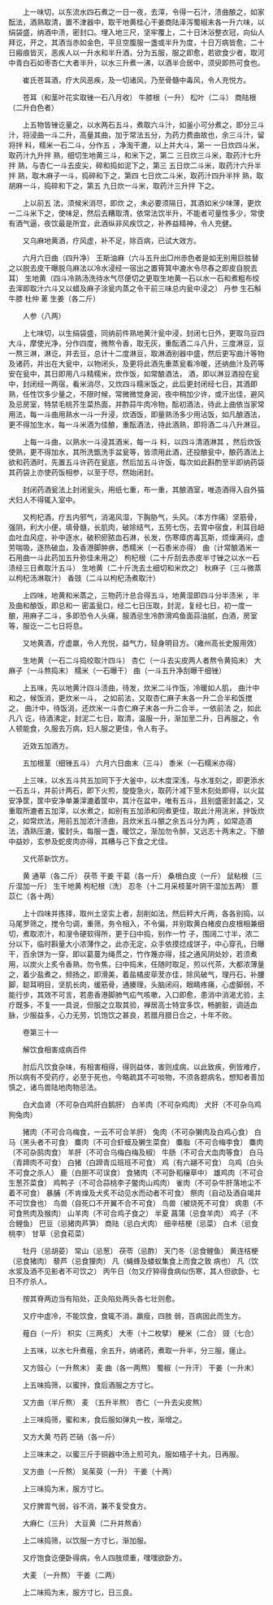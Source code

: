 <!-- { "loadSidebar": true } -->
　　上一味切，以东流水四石煮之一日一夜，去滓，令得一石汁，渍曲酿之，如家酝法，酒熟取清，置不津器中，取干地黄桂心干姜商陆泽泻蜀椒末各一升六味，以绢袋盛，纳酒中渍，密封口。埋入地三尺，坚牢覆上，二十日沐浴整衣冠，向仙人拜讫，开之，其酒当赤如金色，平旦空腹服一盏或半升为度，十日万病皆愈，二十日瘢痕皆灭，恶疾人以一升水和半升酒，分为五服，服之即愈，若欲食少者，取河中青白石如枣杏仁大者半升，以水三升煮一沸，以酒半合居中，须臾即热可食也。

　　崔氏苍耳酒，疗大风恶疾，及一切诸风，乃至骨髓中毒风，令人充悦方。

　　苍耳（和茎叶花实取锉一石八月收） 牛膝根（一升） 松叶（二斗） 商陆根（二升白色者）

　　上五物皆锉讫量之，以水两石五斗，煮取六斗汁，如釜小可分煮之，即分三斗汁，将浸曲一斗二升，高量其曲，加于常法五分，为药力费曲故也，余三斗汁，留将拌 料，糯米一石二斗，分作五 ，净淘干漉，以上并大斗，第一 一日炊四斗米，取药汁九升拌 熟，细切生地黄三斗，和米下之，第二 三日炊三斗米，取药汁七升拌 熟，与杏仁一斗去皮尖，碎和捣如泥下之，第三 五日炊二斗米，取药汁六升半拌 熟，取木麻子一斗，捣碎和下之，第四 七日炊二斗米，取药汁四升半拌 熟，取胡麻一斗，捣碎和下之，第五 九日炊一斗米，取药汁三升拌 下之。

　　上以前五 法，须候米消尽，即炊 之，未必要须隔日，其酒如米少味薄，更炊一二斗米下之，使味足，然后去糟取清，依常法饮半升，不能者可量性多少，常使有酒气逼，夜饮最是所宜，此酒纵非风疾饮之，补养益精神，令人充健。

　　又乌麻地黄酒，疗风虚，补不足，除百病，已试大效方。

　　六月六日曲（四升净） 王斯油麻（六斗五升出□州赤色者是如无别用巨胜替之以脱去皮干曝脱乌麻法以冷水浸经一宿出之置筲箕中漉水令尽舂之即皮自脱去耳） 生地黄（四斗冷熟汤洗待水气尽便切之更取生地黄一石以水一石和煮粗布绞去滓即取汁六斗又以蜡及麻子涂瓮内蒸之令干前三味总内瓮中浸之） 丹参 生石斛 牛膝 杜仲 萆 生姜（各二斤）

　　人参（八两）

　　上七味切，以生绢袋盛，同纳前件熟地黄汁瓮中浸，封闭七日外，更取乌豆四大斗，摩使光净，分作四度，微熬令香，取无灰，重酝酒二斗八升，三度淋豆，豆一熬三淋，淋讫，并去豆，总计十二度淋豆，取淋酒别器中盛，然后更写曲汁等物及诸药，并出在大瓮中，以物闭头，及更将此酒先重蒸瓮看冷暖，还纳曲汁及药等安在瓮中，其日即用八斗精糯米，炊作饭，如常酿酒法， 酒，即以淋豆酒投在瓮中，封闭经一两宿，看米消尽，又炊四斗糯米饭之，此后更封闭经七日，其酒即熟，任性饮多少量之，不限时候，常微微觉身润，夜中稍加少许，或汗出佳，避风及忌房室，特禁毛桃芥生菜热面，并酢蒜牛肉冷物，酝初酒法，待此上曲依当家常用法，每一斗曲用熟水一斗一升浸，炊酒饭，即量熟汤多少用沾饭，如凡酿酒法，更不得加生水，每一斗米酒为佳酿，重酝酒法，待此酒熟，即将酒二斗八升淋豆。

　　上每一斗曲，以熟水一斗浸其酒米，每一斗 料，以四斗清酒淋其 ，然后炊饭使熟，更不得加水，其所洗甑洗手盆瓮等，皆须用此酒，还投酿瓮中，酿药酒法上欲和药酒时，先置五斗许药在瓮底，然后加五斗许饭，每次如此斟酌至半即纳药袋其药袋上亦使药饭相参，以至于尽，然始闭封。

　　封闭药酒瓮法上封闭瓮头，用纸七重，布一重，其酿酒室，唯造酒得入自外猫犬妇人不得辄入室中。

　　又枸杞酒，疗五内邪气，消渴风湿，下胸胁气，头风。（本方作痛）坚筋骨，强阴，利大小便，填骨髓，长肌肉，破除结气，五劳七伤，去胃中宿食，利耳目衄血吐血风症，补中逐水，破积瘀脓血石淋，长发，伤寒瘴疠毒瓦斯，烦燥满闷，虚劳喘吸，逐热破血，及香港脚肿痹，悉糯米（一石黍米亦得） 曲（计常酿酒米一石用曲一斗此药加五升弥佳未用之） 枸杞根（二十斤刮去赤皮半寸锉之以水一石渍经三日煮取汁五斗） 生地黄（二十斤洗去土细切和米炊之） 秋麻子（三斗微蒸以枸杞汤淋取汁） 香豉（二斗以枸杞汤煮取汁）

　　上四味，地黄和米蒸之，三物药汁总合得五斗，地黄湿即四斗分半渍米 ，半及曲和酿饭，即总和一 密盖瓮口，经二七日压取，封泥，复经七日，初一度一酿，用麻子二斗，多即恐令人头痛，服酒忌生冷酢滑鸡鱼面蒜油腻，白酒，房室等，服讫一二七日将息。

　　又地黄酒，疗虚羸，令人充悦，益气力，轻身明目方。（雍州高长史服用效）

　　生地黄（一石二斗捣绞取汁四斗） 杏仁（一斗去尖皮两人者熬令黄捣末） 大麻子（一斗熬捣末） 糯米（一石曝干） 曲（一斗五升净刮曝干细锉）

　　上五味，先以地黄汁四斗渍曲，待发，炊米二斗作饭，冷暖如人肌， 曲汁中和之，候饭消，更炊米一斗， 之如前法，又取杏仁麻子末各一升二合半和饭搅之， 曲汁中，待饭消，还炊米一斗杏仁麻子末各一升二合半，一依前法 之，如此凡八 讫，待酒沸定，封泥二七日，取清，温服一升，渐加至二升，日再服之，令人顿能食，久服去万病，妇人服之更佳，令人有子。

　　近效五加酒方。

　　五加根茎（细锉五斗） 六月六日曲末（三斗） 黍米（一石糯米亦得）

　　上三味，以水五斗共五加同下于大釜中，以木度深浅，与水准刻之，即更添水一石五斗，并前计两石，即下火煎，旋旋急火，取药汁减下至木刻处即得，以火盆安净筐，筐中安净单兼滓漉着筐中，其汁在盆中，唯有五斗，且别盛密封盖之，又重取所漉者五加滓，以水煮之，如别有五加添和同煮更佳，取此汁用洮米，拌饭炊之，如常炊法，用前五加浓汁渍曲，且炊米五斗酿之余五斗分为两 ，如常造酒法，酒熟压漉，蜜封头，每服一盏，暖饮之，渐加勿令醉，又远志十两末之，下酿中益妙，玄参及蛇皮肉亦得，其糟与己下食之尤佳。

　　又代茶新饮方。

　　黄 通草（各二斤） 茯苓 干姜 干葛（各一斤） 桑根白皮（一斤） 鼠粘根（三斤湿加一斤） 生干地黄 枸杞根（洗） 忍冬（十二月采枝茎叶阴干湿加五两） 薏苡仁（各十两）

　　上十四味并拣择，取州土坚实上者，刮削如法，然后秤大斤两，各各别捣，以马尾罗筛之，搅令匀调，重筛，务令相入，不令偏，并别取黄白楮皮白皮根相兼细切，煮取浓汁，和溲令硬软得所，更于臼中捣，别作一竹 子，围阔二寸半，浓二分以下，临时斟量大小浓薄作之，此亦无定，众手依摸捻成饼子，中心穿孔，日曝干，百余饼为一穿，即以葛蔓为绳贯之，竹作篾亦得，挂之通风阴处妙，若须煮用，以炭火上炙令香熟，勿令焦，臼中捣末，任随时取足，煎以代茶，大都浓薄量之，着少盐煮之，频扬之，即滑美，着盐橘皮荜茇亦佳，除风破气，理丹石，补腰脚，聪耳明目，坚肌长肉，缓筋骨，通腠理，头脑闭闷，眼睛疼痛，心虚脚弱，不能行步，其效不可言，若患香港脚肺气疝气咳嗽，入口即愈，患消中消渴尤验，主疗既多，不复一一具说，但服之立取其验，禅居高士特宜多饮，畅腑脏，调适血脉，少服益多，心力无劳，饥饱饮之甚良，若腊月腊日合之，十年不败。

　　卷第三十一

　　解饮食相害成病百件

　　肘后凡饮食杂味，有相害相得，得则益体，害则成病，以此致疾，例皆难疗，所以病有不受药疗，必至于死也，今略疏其不可啖物，不须各题病名，想知者善加慎之，诸鸟兽陆地肉物忌法。

　　白犬血肾（不可杂白鸡肝白鹅肝） 白羊肉（不可杂鸡肉） 犬肝（不可杂乌鸡狗兔肉）

　　猪肉（不可合乌梅食，一云不可合羊肝） 兔肉（不可杂獭肉及白鸡心食） 白马（黑头者不可食） 麋肉（不可合虾蟆及獭生菜食） 麋脂（不可合梅李食） 麋肉（不可杂鹄肉食） 羊肝（不可合乌梅白梅及椒） 牛肠（不可合犬血肉等食） 白马（青蹄肉不可食） 白猪（白蹄青瓜班班不可食） 鸡（有六翮不可食） 乌鸡（白头不可食之杀人） 鹿（白胆不可误食） 食猪肉（不可卧稻穣草中） 雄鸡肉（不可合生葱芥菜食） 鸡鸭子（不可合蒜桃李子鳖肉山鸡肉） 雀肉（不可杂牛肝落地尘不着不可食） 暴脯（不肯燥及犬炙不动见水而动者不可食） 祭肉（自动及酒自竭并不可饮食也） 鸟兽（自死口不开翼不合不可食） 鸟兽（被烧死不可食） 病患（不可食熊肉及猴肉） 山羊肉（不可合鸡子食之） 半夏 菖蒲（忌食羊肉） 鸡子（不合鲤鱼） 巴豆（忌猪肉芦笋） 商陆（忌白犬肉） 细辛桔梗（忌菜） 白术（忌食桃李） 甘草（忌食菘菜）

　　牡丹（忌胡荽） 常山（忌葱） 茯苓（忌酢） 天门冬（忌食鲤鱼） 黄连桔梗（忌食猪肉） 藜芦（忌食狸肉） 凡（蝇蜂及蝼蚁集食上而食之致 病也） 凡（饮水浆及酒不见影者不可饮之） 丙午日（勿又疗猝得食病似伤寒，其人但欲卧，七日不疗杀人。

　　按其脊两边当有陷处，正灸陷处两头各七壮则愈。

　　又疗中虚冷，不能饮食，食辄不消，羸瘦，四肢 弱，百病因此而生方。

　　薤白（一斤） 枳实（三两炙） 大枣（十二枚擘） 粳米（二合） 豉（七合）

　　上五味，以水七升煮薤，余五升，纳诸药，煮取一升半，分三服，瘥止。

　　又方豉心（一升熬末） 麦 曲（各一两熬） 蜀椒（一升汗） 干姜（一升末）

　　上五味捣筛，以蜜拌，食后酒服之方寸匕。

　　又方曲（半斤熬） 麦 （五升半熬） 杏仁（一升去尖皮熬）

　　上三味捣筛，蜜和末，食后服如弹丸一枚，渐增之。

　　又方大黄 芍药 芒硝（各一斤）

　　上三味末之，以蜜三斤于铜器中汤上煎可丸，服如梧子十丸，日再服。

　　又方曲（一斤熬） 吴茱萸（一升） 干姜（十两）

　　上三味捣为末，服方寸匕。

　　又疗脾胃气弱，谷不消，兼不复受食方。

　　大麻仁（三升） 大豆黄（二升并熬香）

　　上二味捣筛，以饮服一方寸匕，渐加服。

　　又疗饱食讫便卧得病，令人四肢烦重，嘿嘿欲卧方。

　　大麦 （一升熬） 干姜（二两）

　　上二味捣为末，服方寸匕，日三良。

